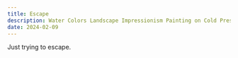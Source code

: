 ```yaml
---
title: Escape
description: Water Colors Landscape Impressionism Painting on Cold Press Cotton Paper.
date: 2024-02-09
---
```


Just trying to escape.